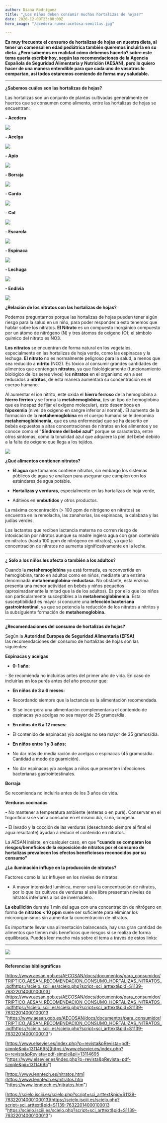 ```yaml
---
author: Diana Rodríguez
title: "¿Los niños deben consumir muchas hortalizas de hojas?"
date: 2020-12-09T23:00:00Z
hero_image: "/acedera-rumex-acetosa-semillas.jpg"

---
```

**Es muy frecuente el consumo de hortalizas de hojas en nuestra dieta, al tener un comensal en edad pediátrica también queremos incluirla en su dieta. ¿Pero sabemos en realidad cómo debemos hacerlo? sobre este tema quería escribir hoy, según las recomendaciones de la Agencia Española de Seguridad Alimentaria y Nutrición (AESAN), pero lo quiero hacer de una manera entendible para que cada uno de vosotros lo compartan, así todos estaremos comiendo de forma muy saludable.**

***

**¿Sabemos cuáles son las hortalizas de hojas?**

Las hortalizas son un conjunto de plantas cultivadas generalmente en huertos que se consumen como alimento, entre las hortalizas de hojas se encuentran:

**- Acedera**

![](https://pensalud.webnode.es/_files/200000175-1eddb1ede3/450/acedera-rumex-acetosa-semillas.jpg)

**- Acelga**

![](https://pensalud.webnode.es/_files/200000176-d3dabd3dad/450/w700_acelgas.jpg)

**- Apio**

![](https://pensalud.webnode.es/_files/200000177-639de639e0/450/1366_2000.jpg)

**- Borraja**

![](https://pensalud.webnode.es/_files/200000178-a8428a842a/450/borraja-2.jpg)

**- Cardo**

![](https://pensalud.webnode.es/_files/200000179-2bbf62bbf9/450/Cardo-Tudela-freshnavarra.jpg)

**- Col**

![](https://pensalud.webnode.es/_files/200000180-3b2a13b2a4/450/147704221.jpg)

**- Escarola**

![](https://pensalud.webnode.es/_files/200000181-f28d6f28d9/450/plantar-escarola_1.jpg)

**- Espinaca**

![](https://pensalud.webnode.es/_files/200000182-ccd41ccd44/450/espinacas.jpg)

**- Lechuga**

![](https://pensalud.webnode.es/_files/200000183-789a3789a5/200/41CJjOaBSuL._AC_.jpg)

**- Endivia**

![](https://pensalud.webnode.es/_files/200000184-6485f64862/200/endibia-4-933x700.jpg)

**¿Relación de los nitratos con las hortalizas de hojas?**

Podemos preguntarnos porque las hortalizas de hojas pueden tener algún riesgo para la salud en un niño, para poder responder a esto tenemos que hablar sobre los nitratos. **El Nitrato** es un compuesto inorgánico compuesto por un átomo de nitrógeno (N) y tres átomos de oxígeno (O); el símbolo químico del nitrato es NO3.

**Los nitratos** se encuentran de forma natural en los vegetales, especialmente en las hortalizas de hoja verde, como las espinacas y la lechuga. **El nitrato** no es normalmente peligroso para la salud, a menos que sea reducido a **nitrito** (NO2). Es tóxico al consumir grandes cantidades de alimentos que contengan **nitratos**, ya que fisiológicamente (funcionamiento biológico de los seres vivos) los **nitratos** en el organismo van a ser reducidos a **nitritos**, de esta manera aumentará su concentración en el cuerpo humano.

Al aumentar el ion nitrito, este oxida el **hierro ferroso** de la hemoglobina a **hierro férrico** y se forma la **metahemoglobina**, (es un tipo de hemoglobina que es incapaz de fijar el oxígeno molecular), esto desemboca en **hipoxemia** (nivel de oxígeno en sangre inferior al normal)**.** El aumento de la formación de la **metahemoglobina** en el cuerpo humano se le denomina **metahemoglobinemia,** que es una enfermedad que se ha descrito en bebés expuestos a altas concentraciones de nitratos en los alimentos y se conoce como el **"Síndrome del bebé azul"** porque se caracteriza, entre otros síntomas, como la tonalidad azul que adquiere la piel del bebé debido a la falta de oxígeno que llega a los tejidos.

![](https://pensalud.webnode.es/_files/200000185-c78b6c78b8/450/sindrome-del-bebe-azul-1.jpg)

**¿Qué alimentos contienen nitratos?**

* **El agua** que tomamos contiene nitratos, sin embargo los sistemas públicos de agua se analizan para asegurar que cumplen con los estándares de agua potable.


* **Hortalizas y verduras**, especialmente en las hortalizas de hoja verde,


* Aditivos en **embutidos** y otros productos.

La máxima concentración (> 100 ppm de nitrógeno en nitratos) se encuentra en la remolacha, las zanahorias, las espinacas, la calabaza y las judías verdes.

Los lactantes que reciben lactancia materna no corren riesgo de intoxicación por nitratos aunque su madre ingiera agua con gran contenido en nitratos (hasta 100 ppm de nitrógeno en nitratos), ya que la concentración de nitratos no aumenta significativamente en la leche.

****

**¿ Solo a los niños les afecta o también a los adultos?**

Cuando la **metahemoglobina** ya está formada, es reconvertida en hemoglobina, tanto en adultos como en niños, mediante una enzima denominada **metahemoglobina-reductasa.** No obstante, esta enzima presenta una menor actividad en bebés y niños pequeños (aproximadamente la mitad que la de los adultos). Es por ello que los niños son particularmente susceptibles a la **metahemoglobinemia**. Esta susceptibilidad es mayor si concurre una **infección bacteriana gastrointestinal**, ya que se potencia la reducción de los nitratos a nitritos y la subsiguiente formación de **metahemoglobina.**

****

**¿Recomendaciones del consumo de hortalizas de hojas?**

Según la **Autoridad Europea de Seguridad Alimentaria (EFSA)**   
 las recomendaciones del consumo de hortalizas de hojas son las siguientes:

**Espinacas y acelgas**

* **0-1 año:**

\- Se recomienda no incluirlas antes del primer año de vida. En caso de incluirlas en los purés antes del año procurar que:

* **En niños de 3 a 6 meses:**


* Recordando siempre que la lactancia es la alimentación recomendada.


* Si se incorpora una alimentación complementaria el contenido de espinacas y/o acelgas no sea mayor de 25 gramos/día.


* **En niños de 6 a 12 meses:**


* El contenido de espinacas y/o acelgas no sea mayor de 35 gramos/día.


* **En niños entre 1 y 3 años:**


* No dar más de media ración de acelgas o espinacas (45 gramos/día. Cantidad a modo de guarnición).
* No dar espinacas y/o acelgas a niños que presenten infecciones bacterianas gastrointestinales.

**Borraja**

Se recomienda no incluirla antes de los 3 años de vida.

**Verduras cocinadas**

**-** No mantener a temperatura ambiente (enteras o en puré). Conservar en el frigorífico si se van a consumir en el mismo día, si no, congelar.

**-** El lavado y la cocción de las verduras (desechando siempre al final el agua resultante) ayudan a reducir el contenido en nitratos.

La AESAN insiste, en cualquier caso, en que **"cuando se comparan los riesgos/beneficios de la exposición de nitratos por el consumo de hortalizas prevalecen los efectos beneficiosos reconocidos por su consumo"**

**¿La iluminación influye en la producción de nitratos?**

Factores como la luz influyen en los niveles de nitratos.

* A mayor intensidad lumínica, menor será la concentración de nitratos, por lo que los cultivos de verduras al aire libre presentan niveles de nitratos inferiores a los de invernadero.

**La ebullición** durante 1 min del agua con una concentración de nitrógeno en forma de **nitratos < 10 ppm** suele ser suficiente para eliminar los microorganismos sin aumentar la concentración de nitratos.

Es importante llevar una alimentación balanceada, hay una gran cantidad de alimentos que tienen más beneficios que riesgos si se realiza de forma equilibrada. Puedes leer mucho más sobre el tema a través de estos links:

****

![](https://pensalud.webnode.es/_files/200000186-cb25dcb260/450/cultivo-de-espinacas.jpg)

***

**Referencias bibliográficas**

[https://www.aesan.gob.es/AECOSAN/docs/documentos/para_consumidor/TRIPTICO_AESAN_RECOMENDACION_CONSUMO_HORTALIZAS_NITRATOS_.pdfhttps://scielo.isciii.es/scielo.php?script=sci_arttext&pid=S1139-76322014000100013](https://www.aesan.gob.es/AECOSAN/docs/documentos/para_consumidor/TRIPTICO_AESAN_RECOMENDACION_CONSUMO_HORTALIZAS_NITRATOS_.pdfhttps://scielo.isciii.es/scielo.php?script=sci_arttext&pid=S1139-76322014000100013 "https://www.aesan.gob.es/AECOSAN/docs/documentos/para_consumidor/TRIPTICO_AESAN_RECOMENDACION_CONSUMO_HORTALIZAS_NITRATOS_.pdfhttps://scielo.isciii.es/scielo.php?script=sci_arttext&pid=S1139-76322014000100013")

[https://www.elsevier.es/index.php?p=revista&pRevista=pdf-simple&pii=13114695](https://www.elsevier.es/index.php?p=revista&pRevista=pdf-simple&pii=13114695 "https://www.elsevier.es/index.php?p=revista&pRevista=pdf-simple&pii=13114695")

[https://www.lenntech.es/nitratos.htm](https://www.lenntech.es/nitratos.htm "https://www.lenntech.es/nitratos.htm")

[https://scielo.isciii.es/scielo.php?script=sci_arttext&pid=S1139-76322014000100013](https://scielo.isciii.es/scielo.php?script=sci_arttext&pid=S1139-76322014000100013 "https://scielo.isciii.es/scielo.php?script=sci_arttext&pid=S1139-76322014000100013")